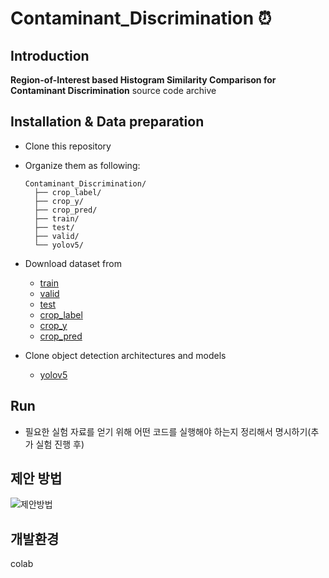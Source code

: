 # Contaminant_Discrimination ⏰


## Introduction
  **Region-of-Interest based Histogram Similarity Comparison for Contaminant Discrimination** source code archive
  
## Installation & Data preparation
  - Clone this repository
  
  - Organize them as following:
    ```
    Contaminant_Discrimination/
      ├── crop_label/
      ├── crop_y/
      ├── crop_pred/
      ├── train/
      ├── test/
      ├── valid/
      └── yolov5/
    ```
    
  - Download dataset from
      - [train](https://drive.google.com/drive/folders/1oLK0JogbWu88Z_olPe67mpgxE-3zJ-0P?usp=sharing)
      - [valid](https://drive.google.com/drive/folders/1l7D8u5SRGEAGl3q3Ta2jj8FkWO9zAbkv?usp=sharing)
      - [test](https://drive.google.com/drive/folders/1pOw5VBteoUpg7_ua9X0GjFnk9u_87-C8?usp=sharing)
      - [crop_label](https://drive.google.com/drive/folders/1NZgo54a1FrdFnjT3VrsbV3lVlYz7U2LY?usp=sharing)
      - [crop_y](https://drive.google.com/drive/folders/1P2Lh0Lh-UYdSgCo2uYa9IFcqvH9gltvr?usp=sharing)
      - [crop_pred](https://drive.google.com/drive/folders/1-24mYdQrIwCVmSqFormeGv-ysY1pDw-O?usp=sharing)
   
   - Clone object detection architectures and models
     - [yolov5](https://github.com/ultralytics/yolov5)



## Run
  - 필요한 실험 자료를 얻기 위해 어떤 코드를 실행해야 하는지 정리해서 명시하기(추가 실험 진행 후)


## 제안 방법
![제안방법](https://user-images.githubusercontent.com/55689863/189947587-5b2276d5-a5a6-4361-b601-7aed400c2032.png)

## 개발환경
colab
